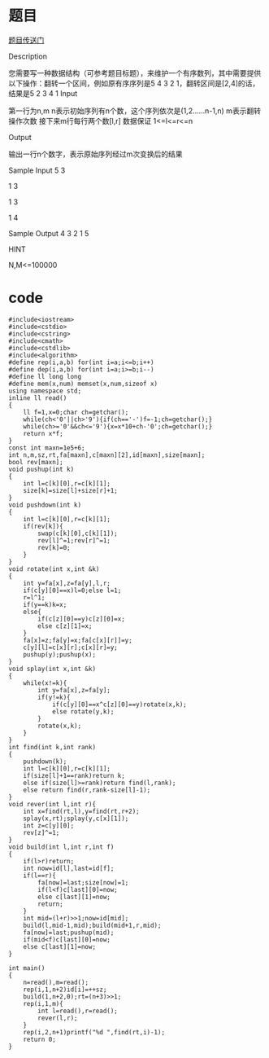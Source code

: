 # 题目

[题目传送门](http://www.lydsy.com/JudgeOnline/problem.php?id=3223)

Description

您需要写一种数据结构（可参考题目标题），来维护一个有序数列，其中需要提供以下操作：翻转一个区间，例如原有序序列是5 4 3 2 1，翻转区间是[2,4]的话，结果是5 2 3 4 1 
Input

第一行为n,m n表示初始序列有n个数，这个序列依次是(1,2……n-1,n)  m表示翻转操作次数
接下来m行每行两个数[l,r] 数据保证 1<=l<=r<=n 

Output

 

输出一行n个数字，表示原始序列经过m次变换后的结果 

Sample Input
5 3



1 3



1 3



1 4



Sample Output
4 3 2 1 5



HINT



N,M<=100000

# code

```
#include<iostream>
#include<cstdio>
#include<cstring>
#include<cmath>
#include<cstdlib>
#include<algorithm>
#define rep(i,a,b) for(int i=a;i<=b;i++)
#define dep(i,a,b) for(int i=a;i>=b;i--)
#define ll long long
#define mem(x,num) memset(x,num,sizeof x)
using namespace std;
inline ll read()
{
    ll f=1,x=0;char ch=getchar();
    while(ch<'0'||ch>'9'){if(ch=='-')f=-1;ch=getchar();}
    while(ch>='0'&&ch<='9'){x=x*10+ch-'0';ch=getchar();}
    return x*f;
}
const int maxn=1e5+6;
int n,m,sz,rt,fa[maxn],c[maxn][2],id[maxn],size[maxn];
bool rev[maxn];
void pushup(int k)
{
    int l=c[k][0],r=c[k][1];
    size[k]=size[l]+size[r]+1;
}
void pushdown(int k)
{
    int l=c[k][0],r=c[k][1];
    if(rev[k]){
        swap(c[k][0],c[k][1]);
        rev[l]^=1;rev[r]^=1;
        rev[k]=0;
    }
}
void rotate(int x,int &k)
{
    int y=fa[x],z=fa[y],l,r;
    if(c[y][0]==x)l=0;else l=1;
    r=l^1;
    if(y==k)k=x;
    else{
        if(c[z][0]==y)c[z][0]=x;
        else c[z][1]=x;
    }
    fa[x]=z;fa[y]=x;fa[c[x][r]]=y;
    c[y][l]=c[x][r];c[x][r]=y;
    pushup(y);pushup(x);
}
void splay(int x,int &k)
{
    while(x!=k){
        int y=fa[x],z=fa[y];
        if(y!=k){
            if(c[y][0]==x^c[z][0]==y)rotate(x,k);
            else rotate(y,k);
        }
        rotate(x,k);
    }
}
int find(int k,int rank)
{
    pushdown(k);
    int l=c[k][0],r=c[k][1];
    if(size[l]+1==rank)return k;
    else if(size[l]>=rank)return find(l,rank);
    else return find(r,rank-size[l]-1);
}
void rever(int l,int r){
    int x=find(rt,l),y=find(rt,r+2);
    splay(x,rt);splay(y,c[x][1]);
    int z=c[y][0];
    rev[z]^=1;
}
void build(int l,int r,int f)
{
    if(l>r)return;
    int now=id[l],last=id[f];
    if(l==r){
        fa[now]=last;size[now]=1;
        if(l<f)c[last][0]=now;
        else c[last][1]=now;
        return;
    }
    int mid=(l+r)>>1;now=id[mid];
    build(l,mid-1,mid);build(mid+1,r,mid);
    fa[now]=last;pushup(mid);
    if(mid<f)c[last][0]=now;
    else c[last][1]=now;
}
 
int main()
{
    n=read(),m=read();
    rep(i,1,n+2)id[i]=++sz;
    build(1,n+2,0);rt=(n+3)>>1;
    rep(i,1,m){
        int l=read(),r=read();
        rever(l,r);
    }
    rep(i,2,n+1)printf("%d ",find(rt,i)-1);
    return 0;
}
```


